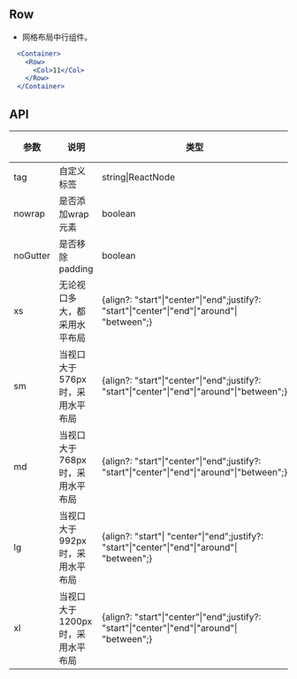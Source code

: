 ## Row

- 网格布局中行组件。

````jsx
  <Container>
    <Row>
      <Col>11</Col>
    </Row>
  </Container>
````

## API

| 参数 | 说明 | 类型 | 默认值 |
| --- | --- | --- | --- |
| tag | 自定义标签 | string\|ReactNode | `div` |
| nowrap | 是否添加wrap元素 | boolean | `false` |
| noGutter | 是否移除padding | boolean | `false` |
| xs | 无论视口多大，都采用水平布局 | {align?: "start"\|"center"\|"end";justify?: "start"\|"center"\|"end"\|"around"\| "between";} | 无 |
| sm | 当视口大于576px时，采用水平布局 | {align?: "start"\|"center"\|"end";justify?: "start"\|"center"\|"end"\|"around"\|"between";} | 无 |
| md | 当视口大于768px时，采用水平布局 | {align?: "start"\|"center"\|"end";justify?: "start"\|"center"\|"end"\|"around"\|"between";} | 无 |
| lg | 当视口大于992px时，采用水平布局 | {align?: "start"\| "center"\|"end";justify?: "start"\|"center"\|"end"\|"around"\| "between";} | 无 |
| xl | 当视口大于1200px时，采用水平布局 | {align?: "start"\|"center"\|"end";justify?: "start"\|"center"\|"end"\|"around"\| "between";} | 无 |
